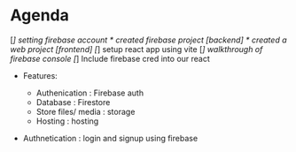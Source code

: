 # Agenda
[*] setting firebase account
    * created firebase project [backend]
    * created a web project [frontend]
[*] setup react app using vite
[*] walkthrough of firebase console 
[*] Include firebase cred into our react
* Features: 
    * Authenication : Firebase auth
    * Database : Firestore
    * Store files/ media : storage
    * Hosting  : hosting

* Authnetication : login and signup using firebase


